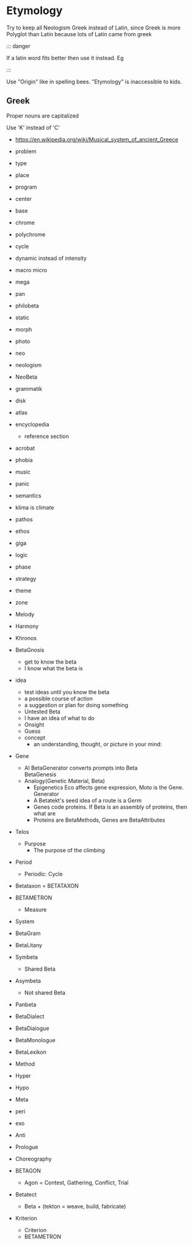 # Etymology

Try to keep all Neologism Greek instead of Latin, since Greek is more Polyglot than Latin because lots of Latin came from greek

::: danger

If a latin word fits better then use it instead. Eg

:::

Use "Origin" like in spelling bees. "Etymology" is inaccessible to kids.

## Greek

Proper nouns are capitalized

Use 'K' instead of 'C'

- <https://en.wikipedia.org/wiki/Musical_system_of_ancient_Greece>

- problem
- type
- place
- program
- center
- base
- chrome
- polychrome
- cycle
- dynamic instead of intensity
- macro micro
- mega
- pan
- philobeta
- static
- morph
- photo
- neo
- neologism
- NeoBeta
- grammatik
- disk
- atlas
- encyclopedia
    - reference section
- acrobat
- phobia
- music
- panic
- semantics
- klima is climate
- pathos
- ethos
- giga
- logic
- phase
- strategy
- theme
- zone
- Melody
- Harmony
- Khronos
- BetaGnosis
    - get to know the beta
    - I know what the beta is
- idea
    - test ideas until you know the beta
    - a possible course of action
    - a suggestion or plan for doing something
    - Untested Beta
    - I have an idea of what to do
    - Onsight
    - Guess
    - concept
        - an understanding, thought, or picture in your mind:

- Gene
    - AI BetaGenerator converts prompts into Beta  
    BetaGenesis
    - Analogy(Genetic Material, Beta)
        - Epigenetics Eco affects gene expression, Moto is the Gene. Generator
        - A Betatekt's seed idea of a route is a Germ
        - Genes code proteins. If Beta is an assembly of proteins, then what are
        - Proteins are BetaMethods, Genes are BetaAttributes
- Telos
    - Purpose
        - The purpose of the climbing
- Period
    - Periodic: Cycle
- Betataxon = BETATAXON
- BETAMETRON
    - Measure
- System
- BetaGram
- BetaLitany
- Symbeta
    - Shared Beta
- Asymbeta
    - Not shared Beta
- Panbeta
- BetaDialect
- BetaDialogue
- BetaMonologue
- BetaLexikon
- Method
- Hyper
- Hypo
- Meta
- peri
- exo
- Anti
- Prologue
- Choreography
- BETAGON  
    - Agon = Contest, Gathering, Conflict, Trial
- Betatect
    - Beta + (tekton = weave, build, fabricate)
- Kriterion
    - Criterion
    - BETAMETRON
